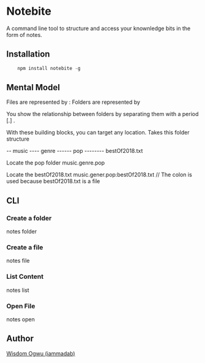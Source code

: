 # Notebite

A command line tool to structure and access your knownledge bits in the form of notes.

## Installation

```javascript
    npm install notebite -g
```

## Mental Model

Files are represented by :<filename>
Folders are represented by <foldername>

You show the relationship between folders by separating them with a period [.]
<parentFolder>.<childFolder>

With these building blocks, you can target any location. Takes this folder structure

-- music
---- genre
------ pop
-------- bestOf2018.txt

Locate the pop folder
music.genre.pop

Locate the bestOf2018.txt
music.gener.pop:bestOf2018.txt // The colon is used because bestOf2018.txt is a file

## CLI

### Create a folder
notes folder <folderLocator>

### Create a file
notes file <fileLocator>

### List Content
notes list <folderLocator>

### Open File
notes open <fileLocator>


## Author
[Wisdom Ogwu (iammadab)](https://twitter.com/iammadab)
